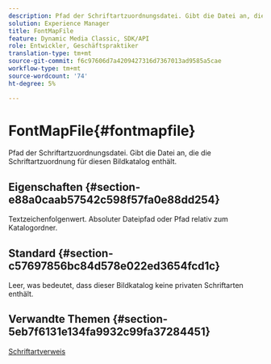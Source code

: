 ```yaml
---
description: Pfad der Schriftartzuordnungsdatei. Gibt die Datei an, die die Schriftartzuordnung für diesen Bildkatalog enthält.
solution: Experience Manager
title: FontMapFile
feature: Dynamic Media Classic, SDK/API
role: Entwickler, Geschäftspraktiker
translation-type: tm+mt
source-git-commit: f6c97606d7a4209427316d7367013ad9585a5cae
workflow-type: tm+mt
source-wordcount: '74'
ht-degree: 5%

---
```



# FontMapFile{#fontmapfile}

Pfad der Schriftartzuordnungsdatei. Gibt die Datei an, die die Schriftartzuordnung für diesen Bildkatalog enthält.

## Eigenschaften {#section-e88a0caab57542c598f57fa0e88dd254}

Textzeichenfolgenwert. Absoluter Dateipfad oder Pfad relativ zum Katalogordner.

## Standard {#section-c57697856bc84d578e022ed3654fcd1c}

Leer, was bedeutet, dass dieser Bildkatalog keine privaten Schriftarten enthält.

## Verwandte Themen {#section-5eb7f6131e134fa9932c99fa37284451}

[Schriftartverweis](../../../../../is-api/image-catalog/image-serving-api-ref/c-image-catalog-reference/c-font-map-reference/c-font-map-reference.md#concept-f81f319d03c646c5a8ef87b3277dd37d)
